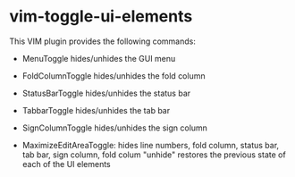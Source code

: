 # vim-toggle-ui-elements

This VIM plugin provides the following commands:

 - MenuToggle
   hides/unhides the GUI menu 

 - FoldColumnToggle
   hides/unhides the fold column

 - StatusBarToggle
   hides/unhides the status bar

 - TabbarToggle
   hides/unhides the tab bar

 - SignColumnToggle
   hides/unhides the sign column

 - MaximizeEditAreaToggle:
   hides line numbers, fold column, status bar, tab bar, sign column, fold colum
   "unhide" restores the previous state of each of the UI elements
